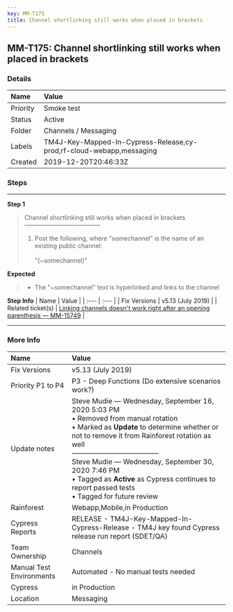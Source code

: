 ```yaml
---
key: MM-T175
title: Channel shortlinking still works when placed in brackets
---
```


## MM-T175: Channel shortlinking still works when placed in brackets

### Details

| Name     | Value                                                                |
| :------- | :------------------------------------------------------------------- |
| Priority | Smoke test                                                           |
| Status   | Active                                                               |
| Folder   | Channels / Messaging                                                 |
| Labels   | TM4J-Key-Mapped-In-Cypress-Release,cy-prod,rf-cloud-webapp,messaging |
| Created  | 2019-12-20T20:46:33Z                                                 |

### Steps

<hr/>

**Step 1**

> <article>Channel shortlinking still works when placed in brackets<br>–––––––––––––––––––––––––<ol><li>Post the following, where "somechannel" is the name of an existing public channel:<br><br>"(~somechannel)"</li></ol></article>

**Expected**

> <article><ul><li>The "~somechannel" text is hyperlinked and links to the channel</li></ul></article>

**Step Info**
| Name | Value |
| :--- | :--- |
| Fix Versions | v5.13 (July 2019) |
| Related ticket(s) | <a href="https://mattermost.atlassian.net/browse/MM-15749">Linking channels doesn't work right after an opening parenthesis — MM-15749</a> |

<hr/>

### More Info

| Name                     | Value                                                                                                                                                                                                                                                                                                                                                                                                                   |
| :----------------------- | :---------------------------------------------------------------------------------------------------------------------------------------------------------------------------------------------------------------------------------------------------------------------------------------------------------------------------------------------------------------------------------------------------------------------- |
| Fix Versions             | v5.13 (July 2019)                                                                                                                                                                                                                                                                                                                                                                                                       |
| Priority P1 to P4        | P3 - Deep Functions (Do extensive scenarios work?)                                                                                                                                                                                                                                                                                                                                                                      |
| Update notes             | Steve Mudie — Wednesday, September 16, 2020 5:03 PM<br />• Removed from manual rotation<br />• Marked as <strong>Update</strong> to determine whether or not to remove it from Rainforest rotation as well<br />–––––––––––––––––––––––––<br />Steve Mudie — Wednesday, September 30, 2020 7:46 PM<br />• Tagged as <strong>Active</strong> as Cypress continues to report passed tests<br />• Tagged for future review |
| Rainforest               | Webapp,Mobile,in Production                                                                                                                                                                                                                                                                                                                                                                                             |
| Cypress Reports          | RELEASE - TM4J-Key-Mapped-In-Cypress-Release - TM4J key found Cypress release run report (SDET/QA)                                                                                                                                                                                                                                                                                                                      |
| Team Ownership           | Channels                                                                                                                                                                                                                                                                                                                                                                                                                |
| Manual Test Environments | Automated - No manual tests needed                                                                                                                                                                                                                                                                                                                                                                                      |
| Cypress                  | in Production                                                                                                                                                                                                                                                                                                                                                                                                           |
| Location                 | Messaging                                                                                                                                                                                                                                                                                                                                                                                                               |
